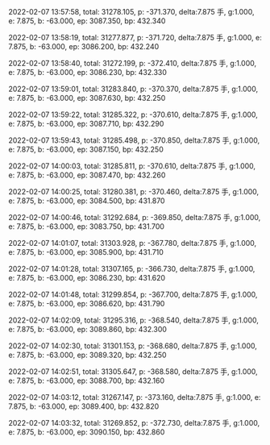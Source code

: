 2022-02-07 13:57:58, total: 31278.105, p: -371.370, delta:7.875 手, g:1.000, e: 7.875, b: -63.000, ep: 3087.350, bp: 432.340

2022-02-07 13:58:19, total: 31277.877, p: -371.720, delta:7.875 手, g:1.000, e: 7.875, b: -63.000, ep: 3086.200, bp: 432.240

2022-02-07 13:58:40, total: 31272.199, p: -372.410, delta:7.875 手, g:1.000, e: 7.875, b: -63.000, ep: 3086.230, bp: 432.330

2022-02-07 13:59:01, total: 31283.840, p: -370.370, delta:7.875 手, g:1.000, e: 7.875, b: -63.000, ep: 3087.630, bp: 432.250

2022-02-07 13:59:22, total: 31285.322, p: -370.610, delta:7.875 手, g:1.000, e: 7.875, b: -63.000, ep: 3087.710, bp: 432.290

2022-02-07 13:59:43, total: 31285.498, p: -370.850, delta:7.875 手, g:1.000, e: 7.875, b: -63.000, ep: 3087.150, bp: 432.250

2022-02-07 14:00:03, total: 31285.811, p: -370.610, delta:7.875 手, g:1.000, e: 7.875, b: -63.000, ep: 3087.470, bp: 432.260

2022-02-07 14:00:25, total: 31280.381, p: -370.460, delta:7.875 手, g:1.000, e: 7.875, b: -63.000, ep: 3084.500, bp: 431.870

2022-02-07 14:00:46, total: 31292.684, p: -369.850, delta:7.875 手, g:1.000, e: 7.875, b: -63.000, ep: 3083.750, bp: 431.700

2022-02-07 14:01:07, total: 31303.928, p: -367.780, delta:7.875 手, g:1.000, e: 7.875, b: -63.000, ep: 3085.900, bp: 431.710

2022-02-07 14:01:28, total: 31307.165, p: -366.730, delta:7.875 手, g:1.000, e: 7.875, b: -63.000, ep: 3086.230, bp: 431.620

2022-02-07 14:01:48, total: 31299.854, p: -367.700, delta:7.875 手, g:1.000, e: 7.875, b: -63.000, ep: 3086.620, bp: 431.790

2022-02-07 14:02:09, total: 31295.316, p: -368.540, delta:7.875 手, g:1.000, e: 7.875, b: -63.000, ep: 3089.860, bp: 432.300

2022-02-07 14:02:30, total: 31301.153, p: -368.680, delta:7.875 手, g:1.000, e: 7.875, b: -63.000, ep: 3089.320, bp: 432.250

2022-02-07 14:02:51, total: 31305.647, p: -368.580, delta:7.875 手, g:1.000, e: 7.875, b: -63.000, ep: 3088.700, bp: 432.160

2022-02-07 14:03:12, total: 31267.147, p: -373.160, delta:7.875 手, g:1.000, e: 7.875, b: -63.000, ep: 3089.400, bp: 432.820

2022-02-07 14:03:32, total: 31269.852, p: -372.730, delta:7.875 手, g:1.000, e: 7.875, b: -63.000, ep: 3090.150, bp: 432.860